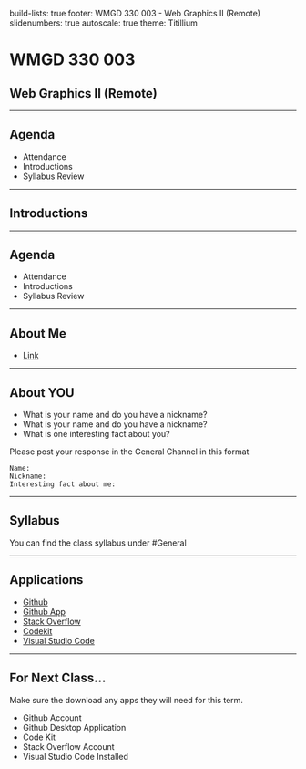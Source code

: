 build-lists: true
footer: WMGD 330 003 - Web Graphics II (Remote)
slidenumbers: true
autoscale: true
theme: Titillium

# WMGD 330 003

## Web Graphics II (Remote)

---

## Agenda

- Attendance
- Introductions
- Syllabus Review

---

## Introductions

---

## Agenda

- Attendance
- Introductions
- Syllabus Review

---

## About Me

- [Link](https://mrpaulphan.notion.site/Overview-c5ead84c64de4479ac30016730ca441c)

---

## About YOU

- What is your name and do you have a nickname?
- What is your name and do you have a nickname?
- What is one interesting fact about you?

Please post your response in the General Channel in this format

```
Name:
Nickname:
Interesting fact about me:
```

---

## Syllabus

You can find the class syllabus under #General

---

## Applications

- [Github](https://github.com/)
- [Github App](https://desktop.github.com/)
- [Stack Overflow](https://stackoverflow.com/)
- [Codekit](https://codekitapp.com/)
- [Visual Studio Code](https://code.visualstudio.com/)

---

## For Next Class...

Make sure the download any apps they will need for this term.

- Github Account
- Github Desktop Application
- Code Kit
- Stack Overflow Account
- Visual Studio Code Installed
